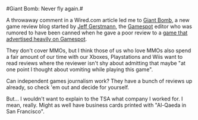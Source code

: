 #Giant Bomb: Never fly again.#

A throwaway comment in a Wired.com article led me to [Giant Bomb](http://giantbomb.com), a new game review blog started by [Jeff Gerstmann](http://blog.jeffgerstmann.net/), the [Gamespot](http://gamespot.com) editor who was rumored to have been canned when he gave a poor review to a [game that advertised heavily on Gamespot](http://kaneandlynch.com).

They don't cover MMOs, but I think those of us who love MMOs also spend a fair amount of our time with our Xboxes, Playstations and Wiis want to read reviews where the reviewer isn't shy about admitting that maybe "at one point I thought about vomiting while playing this game".

Can independent games journalism work? They have a bunch of reviews up already, so check 'em out and decide for yourself.

But... I wouldn't want to explain to the TSA what company I worked for. I mean, really. Might as well have business cards printed with "Al-Qaeda in San Francisco".

